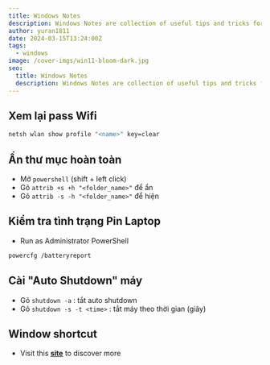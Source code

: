 ```yaml
---
title: Windows Notes
description: Windows Notes are collection of useful tips and tricks for Windows users.
author: yuran1811
date: 2024-03-15T13:24:00Z
tags:
  - windows
image: /cover-imgs/win11-bloom-dark.jpg
seo:
  title: Windows Notes
  description: Windows Notes are collection of useful tips and tricks for Windows users.
---
```


## Xem lại pass Wifi

```bash
netsh wlan show profile "<name>" key=clear
```

## Ẩn thư mục hoàn toàn

- Mở `powershell` (shift + left click)
- Gõ `attrib +s +h "<folder_name>"` để ẩn
- Gõ `attrib -s -h "<folder_name>"` để hiện

## Kiểm tra tình trạng Pin Laptop

- Run as Administrator PowerShell

```bash
powercfg /batteryreport
```

## Cài "Auto Shutdown" máy

- Gõ `shutdown -a` : tắt auto shutdown
- Gõ `shutdown -s -t <time>` : tắt máy theo thời gian (giây)

## Window shortcut

- Visit this [**site**](https://support.microsoft.com/en-us/windows/keyboard-shortcuts-in-windows-dcc61a57-8ff0-cffe-9796-cb9706c75eec) to discover more
